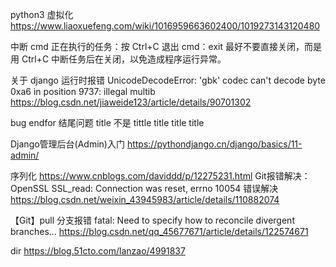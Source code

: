 python3 虚拟化
https://www.liaoxuefeng.com/wiki/1016959663602400/1019273143120480

中断 cmd 正在执行的任务：按 Ctrl+C 退出 cmd：exit 最好不要直接关闭，而是用 Ctrl+C 中断任务后在关闭，以免造成程序运行异常。

关于 django 运行时报错 UnicodeDecodeError: 'gbk' codec can't decode byte 0xa6 in position 9737: illegal multib
https://blog.csdn.net/jiaweide123/article/details/90701302

bug
endfor 结尾问题
title 不是 tittle title title title

Django管理后台(Admin)入门
https://pythondjango.cn/django/basics/11-admin/

序列化
https://www.cnblogs.com/daviddd/p/12275231.html
Git报错解决：OpenSSL SSL_read: Connection was reset, errno 10054 错误解决
https://blog.csdn.net/weixin_43945983/article/details/110882074

【Git】pull 分支报错 fatal: Need to specify how to reconcile divergent branches...
https://blog.csdn.net/qq_45677671/article/details/122574671

dir
https://blog.51cto.com/lanzao/4991837